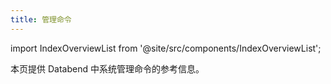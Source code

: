 ```yaml
---
title: 管理命令
---
```

import IndexOverviewList from '@site/src/components/IndexOverviewList';

本页提供 Databend 中系统管理命令的参考信息。

<IndexOverviewList />